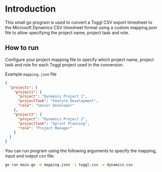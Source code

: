 # Introduction

This small go program is used to convert a Toggl CSV export timesheet to the
Microsoft Dynamics CSV timesheet format using a custom mapping.json file to
allow specifying the project name, project task and role.

## How to run

Configure your project mapping file to specify which project name, project 
task and role for each Toggl project used in the conversion.

Example `mapping.json` file

```json
{
  "projects": {
    "project1": {
      "project": "Dynamics Project 1",
      "projectTask": "Feature Development",
      "role": "Senior Developer"
    },
    "project2": {
      "project": "Dynamics Project 2",
      "projectTask": "Sprint Planning",
      "role": "Project Manager"
    }
  }
}
```

You can run program using the following arguments to specify the mapping,
input and output csv file:

```bash
go run main.go -m mapping.json -i toggl.csv -o dynamics.csv
```
